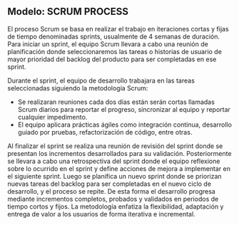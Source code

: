 ## Modelo: SCRUM PROCESS
El proceso Scrum se basa en realizar el trabajo en iteraciones cortas y fijas de tiempo denominadas sprints, usualmente de 4 semanas de duración.
Para iniciar un sprint, el equipo Scrum llevara a cabo una reunión de planificación donde seleccionaremos las tareas o historias de usuario de mayor
prioridad del backlog del producto para ser completadas en ese sprint.

Durante el sprint, el equipo de desarrollo trabajara en las tareas seleccionadas siguiendo la metodología Scrum:
- Se realizaran reuniones cada dos días están serán cortas llamadas Scrum diarios para reportar el progreso, sincronizar al equipo y reportar cualquier impedimento.
- El equipo aplicara prácticas ágiles como integración continua, desarrollo guiado por pruebas, refactorización de código, entre otras.

Al finalizar el sprint se realiza una reunión de revisión del sprint donde se presentan los incrementos desarrollados para su validación.
Posteriormente se llevara a cabo una retrospectiva del sprint donde el equipo reflexione sobre lo ocurrido en el sprint y define acciones de mejora a implementar
en el siguiente sprint.
Luego se planifica un nuevo sprint donde se priorizan nuevas tareas del backlog para ser completadas en el nuevo ciclo de desarrollo, y el proceso se repite.
De esta forma el desarrollo progresa mediante incrementos completos, probados y validados en periodos de tiempo cortos y fijos. 
La metodología enfatiza la flexibilidad, adaptación y entrega de valor a los usuarios de forma iterativa e incremental.
